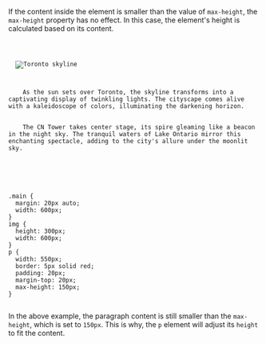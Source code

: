 If the content inside the element is smaller
than the value of `max-height`, the `max-height`
property has no effect. In this case, the element's height
is calculated based on its content.

<codeblock language="css" type="lesson">
<code>
<panel language="html">
<div class=main>
  <img src="https://upload.wikimedia.org/wikipedia/commons/6/66/Toronto_skyline_%282800881676%29.jpg" alt="Toronto skyline">
  <p>
    As the sun sets over Toronto, the skyline transforms into a captivating display of twinkling lights. The cityscape comes alive with a kaleidoscope of colors, illuminating the darkening horizon.
    <br>
    The CN Tower takes center stage, its spire gleaming like a beacon in the night sky. The tranquil waters of Lake Ontario mirror this enchanting spectacle, adding to the city's allure under the moonlit sky.
  </p>
</div>
</panel>
<panel language="css">
.main {
  margin: 20px auto;
  width: 600px;
}
img {
  height: 300px;
  width: 600px;
}
p {
  width: 550px;
  border: 5px solid red;
  padding: 20px;
  margin-top: 20px;
  max-height: 150px;
}
</panel>
</code>
</codeblock>

In the above example, the paragraph content
is still smaller than the `max-height`, which is set to `150px`.
This is why, the `p` element will adjust its `height` to fit the content.
